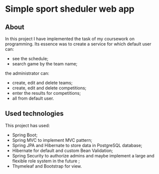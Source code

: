 # Simple sport sheduler web app


## About
In this project I have implemented the task of my coursework on programming. Its essence was to create a service for which
default user can:
* see the schedule; 
* search game by the team name;
 
the administrator can:

* create, edit and delete teams; 
* create, edit and delete competitions; 
* enter the results for competitions;
* all from default user.

## Used technologies
This project has used:
* Spring Boot; 
* Spring MVC to implement MVC pattern;
*  Spring JPA and Hibernate to store data in PostgreSQL database; 
*  Hibernate for default and custom Bean Validation; 
* Spring Security to authorize admins and maybe implement a large and flexible role system in the future ;
* Thymeleaf and Bootstrap for view.

